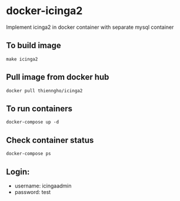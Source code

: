# docker-icinga2
Implement icinga2 in docker container with separate mysql container
## To build image
`make icinga2`
## Pull image from docker hub
`docker pull thienngho/icinga2`
## To run containers
`docker-compose up -d`
## Check container status
`docker-compose ps`
## Login:
- username: icingaadmin
- password: test
